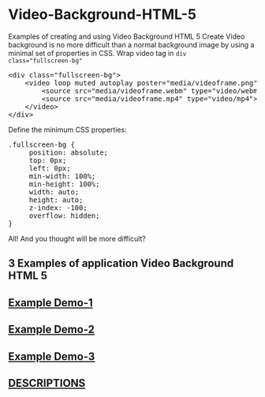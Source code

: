 # Video-Background-HTML-5
Examples of creating and using Video Background HTML 5 
Create Video background is no more difficult than a normal background image by using a minimal set of properties in CSS.
Wrap video tag in <code>div class=&quot;fullscreen-bg&quot;</code>
<pre class="prettyprint">&lt;div class=&quot;fullscreen-bg&quot;&gt;
    &lt;video loop muted autoplay poster=&quot;media/videoframe.png&quot; class=&quot;fullscreen-bg__video&quot;&gt;
        &lt;source src=&quot;media/videoframe.webm&quot; type=&quot;video/webm&quot;&gt;
        &lt;source src=&quot;media/videoframe.mp4&quot; type=&quot;video/mp4&quot;&gt;&gt;
    &lt;/video&gt;
&lt;/div&gt;</pre>

Define the minimum CSS properties:
<pre class="prettyprint">.fullscreen-bg { 
     position: absolute;
     top: 0px;
     left: 0px;
     min-width: 100%;
     min-height: 100%;
     width: auto;
     height: auto;
     z-index: -100;
     overflow: hidden;
}</pre>
All! And you thought will be more difficult?

<h2>3 Examples of application Video Background HTML 5</h2>

<h2><a href="http://filwebs.ru/example/videobg/videobg-1.html" target="_blank">Example Demo-1</a></h2>
<h2><a href="http://filwebs.ru/example/videobg/videobg-2.html" target="_blank">Example Demo-2</a></h2>
<h2><a href="http://filwebs.ru/example/videobg/videobg-2.html" target="_blank">Example Demo-3</a></h2>

<h2><a href="http://filwebs.ru" target="_blank">DESCRIPTIONS</a></h2>
